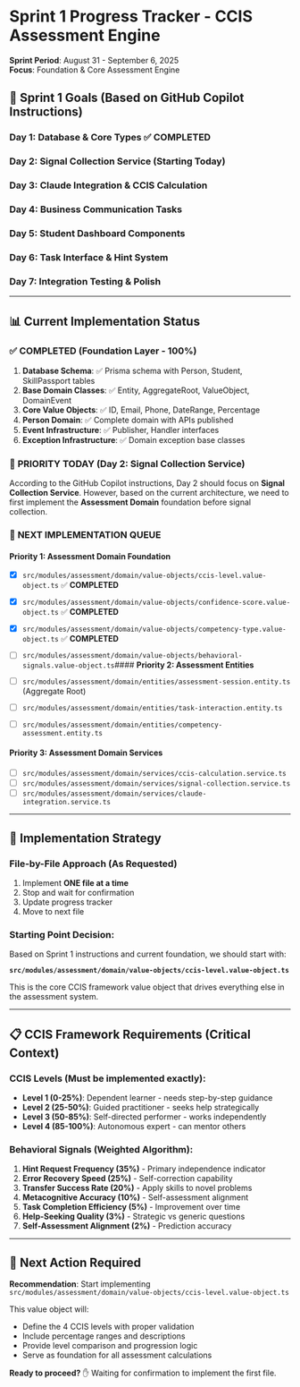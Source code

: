 # Sprint 1 Progress Tracker - CCIS Assessment Engine

**Sprint Period**: August 31 - September 6, 2025  
**Focus**: Foundation & Core Assessment Engine

## 🎯 Sprint 1 Goals (Based on GitHub Copilot Instructions)

### **Day 1**: Database & Core Types ✅ **COMPLETED**

### **Day 2**: Signal Collection Service (Starting Today)

### **Day 3**: Claude Integration & CCIS Calculation

### **Day 4**: Business Communication Tasks

### **Day 5**: Student Dashboard Components

### **Day 6**: Task Interface & Hint System

### **Day 7**: Integration Testing & Polish

---

## 📊 Current Implementation Status

### ✅ **COMPLETED** (Foundation Layer - 100%)

1. **Database Schema**: ✅ Prisma schema with Person, Student, SkillPassport tables
2. **Base Domain Classes**: ✅ Entity, AggregateRoot, ValueObject, DomainEvent
3. **Core Value Objects**: ✅ ID, Email, Phone, DateRange, Percentage
4. **Person Domain**: ✅ Complete domain with APIs published
5. **Event Infrastructure**: ✅ Publisher, Handler interfaces
6. **Exception Infrastructure**: ✅ Domain exception base classes

### 🎯 **PRIORITY TODAY** (Day 2: Signal Collection Service)

According to the GitHub Copilot instructions, Day 2 should focus on **Signal Collection Service**. However, based on the current architecture, we need to first implement the **Assessment Domain** foundation before signal collection.

### 🚧 **NEXT IMPLEMENTATION QUEUE**

#### **Priority 1: Assessment Domain Foundation**

- [x] `src/modules/assessment/domain/value-objects/ccis-level.value-object.ts` ✅ **COMPLETED**
- [x] `src/modules/assessment/domain/value-objects/confidence-score.value-object.ts` ✅ **COMPLETED**
- [x] `src/modules/assessment/domain/value-objects/competency-type.value-object.ts` ✅ **COMPLETED**
- [ ] `src/modules/assessment/domain/value-objects/behavioral-signals.value-object.ts`#### **Priority 2: Assessment Entities**

- [ ] `src/modules/assessment/domain/entities/assessment-session.entity.ts` (Aggregate Root)
- [ ] `src/modules/assessment/domain/entities/task-interaction.entity.ts`
- [ ] `src/modules/assessment/domain/entities/competency-assessment.entity.ts`

#### **Priority 3: Assessment Domain Services**

- [ ] `src/modules/assessment/domain/services/ccis-calculation.service.ts`
- [ ] `src/modules/assessment/domain/services/signal-collection.service.ts`
- [ ] `src/modules/assessment/domain/services/claude-integration.service.ts`

---

## 🔄 Implementation Strategy

### **File-by-File Approach** (As Requested)

1. Implement **ONE file at a time**
2. Stop and wait for confirmation
3. Update progress tracker
4. Move to next file

### **Starting Point Decision**:

Based on Sprint 1 instructions and current foundation, we should start with:

**`src/modules/assessment/domain/value-objects/ccis-level.value-object.ts`**

This is the core CCIS framework value object that drives everything else in the assessment system.

---

## 📋 CCIS Framework Requirements (Critical Context)

### **CCIS Levels** (Must be implemented exactly):

- **Level 1 (0-25%)**: Dependent learner - needs step-by-step guidance
- **Level 2 (25-50%)**: Guided practitioner - seeks help strategically
- **Level 3 (50-85%)**: Self-directed performer - works independently
- **Level 4 (85-100%)**: Autonomous expert - can mentor others

### **Behavioral Signals** (Weighted Algorithm):

1. **Hint Request Frequency (35%)** - Primary independence indicator
2. **Error Recovery Speed (25%)** - Self-correction capability
3. **Transfer Success Rate (20%)** - Apply skills to novel problems
4. **Metacognitive Accuracy (10%)** - Self-assessment alignment
5. **Task Completion Efficiency (5%)** - Improvement over time
6. **Help-Seeking Quality (3%)** - Strategic vs generic questions
7. **Self-Assessment Alignment (2%)** - Prediction accuracy

---

## 🎯 Next Action Required

**Recommendation**: Start implementing `src/modules/assessment/domain/value-objects/ccis-level.value-object.ts`

This value object will:

- Define the 4 CCIS levels with proper validation
- Include percentage ranges and descriptions
- Provide level comparison and progression logic
- Serve as foundation for all assessment calculations

**Ready to proceed?** ✋ Waiting for confirmation to implement the first file.
